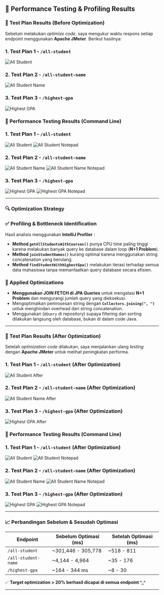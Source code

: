## 📝 Performance Testing & Profiling Results

### 🚀 Test Plan Results (Before Optimization)
Sebelum melakukan _optimize code_, saya mengukur waktu respons setiap endpoint menggunakan **Apache JMeter**. Berikut hasilnya:

### 1. Test Plan 1 - `/all-student`
![All Student](src/image/all-student-request.png)

### 2. Test Plan 2 - `/all-student-name`
![All Student Name](src/image/all-student-name.png)

### 3. Test Plan 3 - `/highest-gpa`
![Highest GPA](src/image/highest-gpa.png)

### 🚀 Performance Testing Results (Command Line)

### 1. Test Plan 1 - `/all-student`
![All Student](src/image/test_result_all_student.png)
![All Student Notepad](src/image/test_result_all_student(1).png)

### 2. Test Plan 2 - `/all-student-name`
![All Student Name](src/image/test_result_all_student_name.png)
![All Student Name Notepad](src/image/test_result_all_student_name(1).png)

### 3. Test Plan 3 - `/highest-gpa`
![Highest GPA](src/image/test_result_highest_gpa.png)
![Highest GPA Notepad](src/image/test_result_highest_gpa(1).png)

---

### 🔍 Optimization Strategy
### ✅ Profiling & Bottleneck Identification
Hasil analisis menggunakan **IntelliJ Profiler** :
- **Method `getAllStudentsWithCourses()`** punya CPU time paling tinggi karena melakukan banyak query ke database dalam loop (**N+1 Problem**).
- **Method `joinStudentNames()`** kurang optimal karena menggunakan string concatenation yang berulang.
- **Method `findStudentWithHighestGpa()`** melakukan iterasi terhadap semua data mahasiswa tanpa memanfaatkan query database secara efisien.

### 🔧 Applied Optimizations
- **Menggunakan JOIN FETCH di JPA Queries** untuk mengatasi **N+1 Problem** dan mengurangi jumlah query yang dieksekusi.
- Mengoptimalkan pemrosesan string dengan **`Collectors.joining(", ")`** untuk menghindari overhead dari string concatenation.
- Menggunakan (`@Query` di repository) supaya filtering dan sorting dilakukan langsung oleh database, bukan di dalam code Java.

---

### 🚀 Test Plan Results (After Optimization)
Setelah _optimization code_ dilakukan, saya menjalankan ulang _testing_ dengan **Apache JMeter** untuk melihat peningkatan performa.

### 1. Test Plan 1 - `/all-student` (After Optimization)
![All Student After](src/image/optimized-all-student.png)

### 2. Test Plan 2 - `/all-student-name` (After Optimization)
![All Student Name After](src/image/optimized-all-student-name.png)

### 3. Test Plan 3 - `/highest-gpa` (After Optimization)
![Highest GPA After](src/image/optimized-highest-gpa.png)

### 🚀 Performance Testing Results (Command Line)

### 1. Test Plan 1 - `/all-student` (After Optimization)
![All Student](src/image/result_terminal_optimized_all_student.png)
![All Student Notepad](src/image/result_notepad_optimized_all_student.png)

### 2. Test Plan 2 - `/all-student-name` (After Optimization)
![All Student Name](src/image/result_terminal_optimized_all_student_name.png)
![All Student Name Notepad](src/image/result_notepad_optimized_all_student_name.png)

### 3. Test Plan 3 - `/highest-gpa` (After Optimization)
![Highest GPA](src/image/result_terminal_optimized_highest_gpa.png)
![Highest GPA Notepad](src/image/result_notepad_optimized_highest_gpa.png)

---

### 📈 Perbandingan Sebelum & Sesudah Optimasi
| Endpoint            | Sebelum Optimasi (ms) | Setelah Optimasi (ms) |
|---------------------|-----------------------|-----------------------|
| `/all-student`      | ~301,446 - 305,778    | ~518 - 811            |
| `/all-student-name` | ~4,144 - 4,964        | ~35 - 176             |
| `/highest-gpa`      | ~164 - 344 ms         | ~8 - 30               |

✅ **Target optimization > 20% berhasil dicapai di semua endpoint ^_^**

---